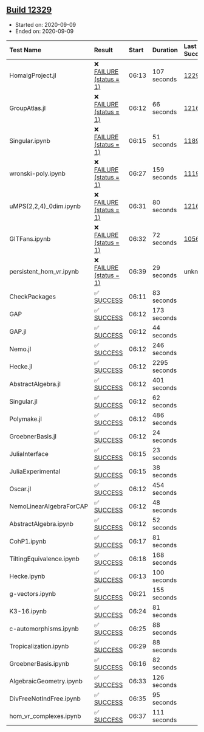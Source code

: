 ## [Build 12329](https://oscarci.mathematik.uni-kl.de/job/oscar/12329/)

* Started on: 2020-09-09
* Ended on: 2020-09-09

| Test Name    | Result | Start | Duration | Last Success | First Failure |
|:-------------|:-------|:------|:---------|:-------------|:--------------|
| HomalgProject.jl | ❌ [FAILURE (status = 1)](https://oscarci.mathematik.uni-kl.de/job/oscar/12329/artifact/logs/build-12329/HomalgProject.jl.log) | 06:13 | 107 seconds | [12292](https://oscarci.mathematik.uni-kl.de/job/oscar/12292/) | [12293](https://oscarci.mathematik.uni-kl.de/job/oscar/12293/) |
| GroupAtlas.jl | ❌ [FAILURE (status = 1)](https://oscarci.mathematik.uni-kl.de/job/oscar/12329/artifact/logs/build-12329/GroupAtlas.jl.log) | 06:12 | 66 seconds | [12167](https://oscarci.mathematik.uni-kl.de/job/oscar/12167/) | [12168](https://oscarci.mathematik.uni-kl.de/job/oscar/12168/) |
| Singular.ipynb | ❌ [FAILURE (status = 1)](https://oscarci.mathematik.uni-kl.de/job/oscar/12329/artifact/logs/build-12329/Singular.ipynb.log) | 06:15 | 51 seconds | [11893](https://oscarci.mathematik.uni-kl.de/job/oscar/11893/) | [11894](https://oscarci.mathematik.uni-kl.de/job/oscar/11894/) |
| wronski-poly.ipynb | ❌ [FAILURE (status = 1)](https://oscarci.mathematik.uni-kl.de/job/oscar/12329/artifact/logs/build-12329/wronski-poly.ipynb.log) | 06:27 | 159 seconds | [11192](https://oscarci.mathematik.uni-kl.de/job/oscar/11192/) | [11193](https://oscarci.mathematik.uni-kl.de/job/oscar/11193/) |
| uMPS(2,2,4)_0dim.ipynb | ❌ [FAILURE (status = 1)](https://oscarci.mathematik.uni-kl.de/job/oscar/12329/artifact/logs/build-12329/uMPS-2-2-4-_0dim.ipynb.log) | 06:31 | 80 seconds | [12167](https://oscarci.mathematik.uni-kl.de/job/oscar/12167/) | [12168](https://oscarci.mathematik.uni-kl.de/job/oscar/12168/) |
| GITFans.ipynb | ❌ [FAILURE (status = 1)](https://oscarci.mathematik.uni-kl.de/job/oscar/12329/artifact/logs/build-12329/GITFans.ipynb.log) | 06:32 | 72 seconds | [10566](https://oscarci.mathematik.uni-kl.de/job/oscar/10566/) | [10567](https://oscarci.mathematik.uni-kl.de/job/oscar/10567/) |
| persistent_hom_vr.ipynb | ❌ [FAILURE (status = 1)](https://oscarci.mathematik.uni-kl.de/job/oscar/12329/artifact/logs/build-12329/persistent_hom_vr.ipynb.log) | 06:39 | 29 seconds | unknown | unknown |
| CheckPackages | ✅ [SUCCESS](https://oscarci.mathematik.uni-kl.de/job/oscar/12329/artifact/logs/build-12329/CheckPackages.log) | 06:11 | 83 seconds |  |  |
| GAP | ✅ [SUCCESS](https://oscarci.mathematik.uni-kl.de/job/oscar/12329/artifact/logs/build-12329/GAP.log) | 06:12 | 173 seconds |  |  |
| GAP.jl | ✅ [SUCCESS](https://oscarci.mathematik.uni-kl.de/job/oscar/12329/artifact/logs/build-12329/GAP.jl.log) | 06:12 | 44 seconds |  |  |
| Nemo.jl | ✅ [SUCCESS](https://oscarci.mathematik.uni-kl.de/job/oscar/12329/artifact/logs/build-12329/Nemo.jl.log) | 06:12 | 246 seconds |  |  |
| Hecke.jl | ✅ [SUCCESS](https://oscarci.mathematik.uni-kl.de/job/oscar/12329/artifact/logs/build-12329/Hecke.jl.log) | 06:12 | 2295 seconds |  |  |
| AbstractAlgebra.jl | ✅ [SUCCESS](https://oscarci.mathematik.uni-kl.de/job/oscar/12329/artifact/logs/build-12329/AbstractAlgebra.jl.log) | 06:12 | 401 seconds |  |  |
| Singular.jl | ✅ [SUCCESS](https://oscarci.mathematik.uni-kl.de/job/oscar/12329/artifact/logs/build-12329/Singular.jl.log) | 06:12 | 62 seconds |  |  |
| Polymake.jl | ✅ [SUCCESS](https://oscarci.mathematik.uni-kl.de/job/oscar/12329/artifact/logs/build-12329/Polymake.jl.log) | 06:12 | 486 seconds |  |  |
| GroebnerBasis.jl | ✅ [SUCCESS](https://oscarci.mathematik.uni-kl.de/job/oscar/12329/artifact/logs/build-12329/GroebnerBasis.jl.log) | 06:12 | 24 seconds |  |  |
| JuliaInterface | ✅ [SUCCESS](https://oscarci.mathematik.uni-kl.de/job/oscar/12329/artifact/logs/build-12329/JuliaInterface.log) | 06:15 | 23 seconds |  |  |
| JuliaExperimental | ✅ [SUCCESS](https://oscarci.mathematik.uni-kl.de/job/oscar/12329/artifact/logs/build-12329/JuliaExperimental.log) | 06:15 | 38 seconds |  |  |
| Oscar.jl | ✅ [SUCCESS](https://oscarci.mathematik.uni-kl.de/job/oscar/12329/artifact/logs/build-12329/Oscar.jl.log) | 06:12 | 454 seconds |  |  |
| NemoLinearAlgebraForCAP | ✅ [SUCCESS](https://oscarci.mathematik.uni-kl.de/job/oscar/12329/artifact/logs/build-12329/NemoLinearAlgebraForCAP.log) | 06:12 | 48 seconds |  |  |
| AbstractAlgebra.ipynb | ✅ [SUCCESS](https://oscarci.mathematik.uni-kl.de/job/oscar/12329/artifact/logs/build-12329/AbstractAlgebra.ipynb.log) | 06:12 | 52 seconds |  |  |
| CohP1.ipynb | ✅ [SUCCESS](https://oscarci.mathematik.uni-kl.de/job/oscar/12329/artifact/logs/build-12329/CohP1.ipynb.log) | 06:17 | 81 seconds |  |  |
| TiltingEquivalence.ipynb | ✅ [SUCCESS](https://oscarci.mathematik.uni-kl.de/job/oscar/12329/artifact/logs/build-12329/TiltingEquivalence.ipynb.log) | 06:18 | 168 seconds |  |  |
| Hecke.ipynb | ✅ [SUCCESS](https://oscarci.mathematik.uni-kl.de/job/oscar/12329/artifact/logs/build-12329/Hecke.ipynb.log) | 06:13 | 100 seconds |  |  |
| g-vectors.ipynb | ✅ [SUCCESS](https://oscarci.mathematik.uni-kl.de/job/oscar/12329/artifact/logs/build-12329/g-vectors.ipynb.log) | 06:21 | 155 seconds |  |  |
| K3-16.ipynb | ✅ [SUCCESS](https://oscarci.mathematik.uni-kl.de/job/oscar/12329/artifact/logs/build-12329/K3-16.ipynb.log) | 06:24 | 81 seconds |  |  |
| c-automorphisms.ipynb | ✅ [SUCCESS](https://oscarci.mathematik.uni-kl.de/job/oscar/12329/artifact/logs/build-12329/c-automorphisms.ipynb.log) | 06:25 | 88 seconds |  |  |
| Tropicalization.ipynb | ✅ [SUCCESS](https://oscarci.mathematik.uni-kl.de/job/oscar/12329/artifact/logs/build-12329/Tropicalization.ipynb.log) | 06:29 | 88 seconds |  |  |
| GroebnerBasis.ipynb | ✅ [SUCCESS](https://oscarci.mathematik.uni-kl.de/job/oscar/12329/artifact/logs/build-12329/GroebnerBasis.ipynb.log) | 06:16 | 82 seconds |  |  |
| AlgebraicGeometry.ipynb | ✅ [SUCCESS](https://oscarci.mathematik.uni-kl.de/job/oscar/12329/artifact/logs/build-12329/AlgebraicGeometry.ipynb.log) | 06:33 | 126 seconds |  |  |
| DivFreeNotIndFree.ipynb | ✅ [SUCCESS](https://oscarci.mathematik.uni-kl.de/job/oscar/12329/artifact/logs/build-12329/DivFreeNotIndFree.ipynb.log) | 06:35 | 95 seconds |  |  |
| hom_vr_complexes.ipynb | ✅ [SUCCESS](https://oscarci.mathematik.uni-kl.de/job/oscar/12329/artifact/logs/build-12329/hom_vr_complexes.ipynb.log) | 06:37 | 111 seconds |  |  |
